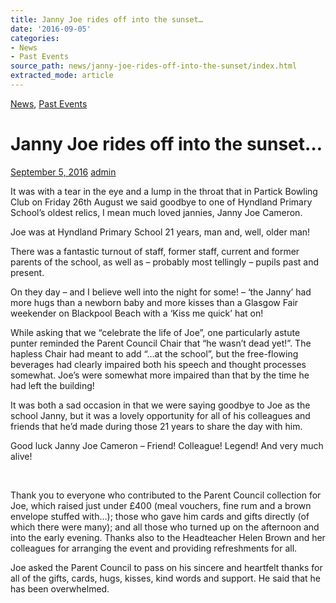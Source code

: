 ```yaml
---
title: Janny Joe rides off into the sunset…
date: '2016-09-05'
categories:
- News
- Past Events
source_path: news/janny-joe-rides-off-into-the-sunset/index.html
extracted_mode: article
---
```

[News](/news/), [Past Events](category/past-events/)

# Janny Joe rides off into the sunset…

[September 5, 2016](/news/janny-joe-rides-off-into-the-sunset/) [admin](author/admin/)

It was with a tear in the eye and a lump in the throat that in Partick Bowling Club on Friday 26th August we said goodbye to one of Hyndland Primary School’s oldest relics, I mean much loved jannies, Janny Joe Cameron.

Joe was at Hyndland Primary School 21 years, man and, well, older man!

There was a fantastic turnout of staff, former staff, current and former parents of the school, as well as – probably most tellingly – pupils past and present.

On they day – and I believe well into the night for some! – ‘the Janny’ had more hugs than a newborn baby and more kisses than a Glasgow Fair weekender on Blackpool Beach with a ‘Kiss me quick’ hat on!

While asking that we “celebrate the life of Joe”, one particularly astute punter reminded the Parent Council Chair that “he wasn’t dead yet!”. The hapless Chair had meant to add “…at the school”, but the free-flowing beverages had clearly impaired both his speech and thought processes somewhat. Joe’s were somewhat more impaired than that by the time he had left the building!

It was both a sad occasion in that we were saying goodbye to Joe as the school Janny, but it was a lovely opportunity for all of his colleagues and friends that he’d made during those 21 years to share the day with him.

Good luck Janny Joe Cameron – Friend! Colleague! Legend! And very much alive!

&nbsp;

Thank you to everyone who contributed to the Parent Council collection for Joe, which raised just under £400 (meal vouchers, fine rum and a brown envelope stuffed with…); those who gave him cards and gifts directly (of which there were many); and all those who turned up on the afternoon and into the early evening. Thanks also to the Headteacher Helen Brown and her colleagues for arranging the event and providing refreshments for all.

Joe asked the Parent Council to pass on his sincere and heartfelt thanks for all of the gifts, cards, hugs, kisses, kind words and support. He said that he has been overwhelmed.
